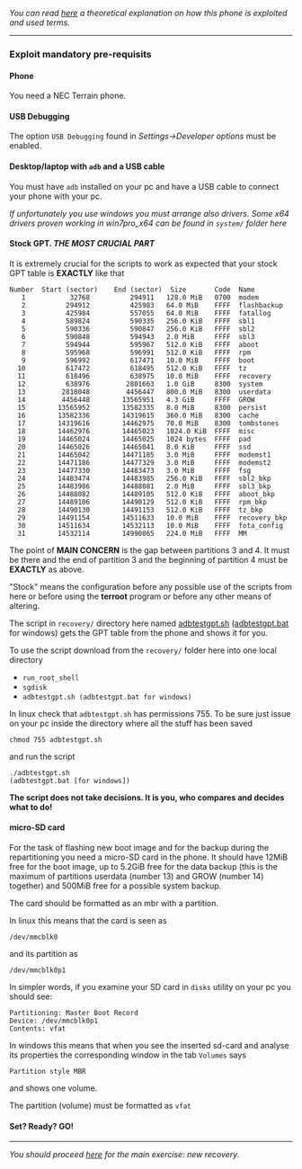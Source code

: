 *You can read [here](exploit-th.md) a theoretical explanation on how this phone is exploited and used terms.*

---

### Exploit **mandatory** pre-requisits

#### Phone

You need a NEC Terrain phone.

#### USB Debugging

The option `USB Debugging` found in *Settings->Developer options* must be enabled.

#### Desktop/laptop with `adb` and a USB cable

You must have `adb` installed on your pc and have a USB cable to connect your phone with your pc.

*If unfortunately you use windows you must arrange also drivers. Some x64 drivers proven working in win7pro_x64 can be found in `system/` folder here*

#### Stock GPT. *THE MOST CRUCIAL PART*

It is extremely crucial for the scripts to work as expected that your stock GPT table is **EXACTLY** like that
```
Number  Start (sector)    End (sector)  Size       Code  Name
   1           32768          294911   128.0 MiB   0700  modem
   2          294912          425983   64.0 MiB    FFFF  flashbackup
   3          425984          557055   64.0 MiB    FFFF  fatallog
   4          589824          590335   256.0 KiB   FFFF  sbl1
   5          590336          590847   256.0 KiB   FFFF  sbl2
   6          590848          594943   2.0 MiB     FFFF  sbl3
   7          594944          595967   512.0 KiB   FFFF  aboot
   8          595968          596991   512.0 KiB   FFFF  rpm
   9          596992          617471   10.0 MiB    FFFF  boot
  10          617472          618495   512.0 KiB   FFFF  tz
  11          618496          638975   10.0 MiB    FFFF  recovery
  12          638976         2801663   1.0 GiB     8300  system
  13         2818048         4456447   800.0 MiB   8300  userdata
  14         4456448        13565951   4.3 GiB     FFFF  GROW
  15        13565952        13582335   8.0 MiB     8300  persist
  16        13582336        14319615   360.0 MiB   8300  cache
  17        14319616        14462975   70.0 MiB    8300  tombstones
  18        14462976        14465023   1024.0 KiB  FFFF  misc
  19        14465024        14465025   1024 bytes  FFFF  pad
  20        14465026        14465041   8.0 KiB     FFFF  ssd
  21        14465042        14471185   3.0 MiB     FFFF  modemst1
  22        14471186        14477329   3.0 MiB     FFFF  modemst2
  23        14477330        14483473   3.0 MiB     FFFF  fsg
  24        14483474        14483985   256.0 KiB   FFFF  sbl2_bkp
  25        14483986        14488081   2.0 MiB     FFFF  sbl3_bkp
  26        14488082        14489105   512.0 KiB   FFFF  aboot_bkp
  27        14489106        14490129   512.0 KiB   FFFF  rpm_bkp
  28        14490130        14491153   512.0 KiB   FFFF  tz_bkp
  29        14491154        14511633   10.0 MiB    FFFF  recovery_bkp
  30        14511634        14532113   10.0 MiB    FFFF  fota_config
  31        14532114        14990865   224.0 MiB   FFFF  MM
```
The point of **MAIN CONCERN** is the gap between partitions 3 and 4. It must be there and the end of partition 3 and the beginning
of partition 4 must be **EXACTLY** as above.

"Stock" means the configuration before any possible use of the scripts from here or
before using the **terroot** program or before any other means of altering.

The script in `recovery/` directory here named [adbtestgpt.sh](recovery/adbtestgpt.sh) ([adbtestgpt.bat](recovery/adbtestgpt.bat) for windows) gets the GPT table from the phone and shows it
for you.

To use the script download from the `recovery/` folder here into one local directory
* `run_root_shell`
* `sgdisk`
* `adbtestgpt.sh (adbtestgpt.bat for windows)`

In linux check that `adbtestgpt.sh` has permissions 755. To be sure just issue on your pc inside the directory where all the stuff has been saved
```
chmod 755 adbtestgpt.sh
```
and run the script
```
./adbtestgpt.sh
(adbtestgpt.bat [for windows])
```
**The script does not take decisions. It is you, who compares and decides what to do!**
 
#### micro-SD card

For the task of flashing new boot image and for the backup during the repartitioning you need a micro-SD card in the phone. It should 
have 12MiB free for the boot image, up to 5.2GiB free for the data backup (this is the maximum of partitions
userdata (number 13) and GROW (number 14) together)
and 500MiB free for a possible system
backup.

The card should be formatted as an mbr with a partition.

In linux this means that the card is seen as
```
/dev/mmcblk0
```
and its partition as
```
/dev/mmcblk0p1
```
In simpler words, if you examine your SD card in `disks` utility on your pc you should see:
```
Partitioning: Master Boot Record
Device: /dev/mmcblk0p1
Contents: vfat
```

In windows this means that when you see the inserted sd-card and analyse its properties the corresponding window in the tab `Volumes` says
```
Partition style MBR
```
and shows one volume.

The partition (volume) must be formatted as `vfat`

#### Set? Ready? GO!

---

*You should proceed [here](recovery-howto.md) for the main exercise: new recovery.*
